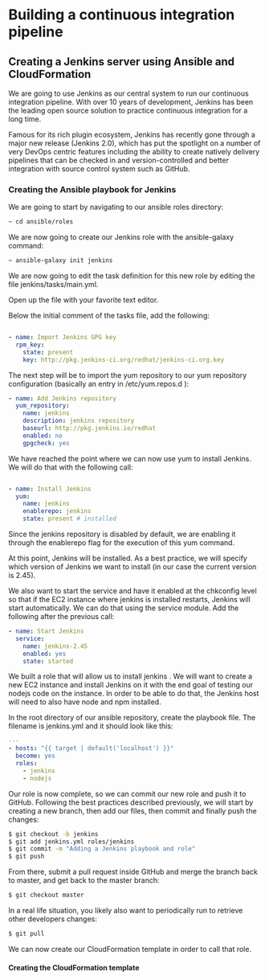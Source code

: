 # Building a continuous integration pipeline

## Creating a Jenkins server using Ansible and CloudFormation

We are going to use Jenkins as our central system to run our continuous integration pipeline. With over 10 years of development, Jenkins has been the leading open source solution to practice continuous integration for a long time. 

Famous for its rich plugin ecosystem, Jenkins has recently gone through a major new release (Jenkins 2.0), which has put the spotlight on a number of very DevOps centric features including the ability to create natively delivery pipelines that can be checked in and version-controlled and better integration with source control system such as GitHub. 

### Creating the Ansible playbook for Jenkins
We are going to start by navigating to our ansible roles directory:

```sh
~ cd ansible/roles
```

We are now going to create our Jenkins role with the ansible-galaxy command:

```sh
~ ansible-galaxy init jenkins
```

We are now going to edit the task definition for this new role by editing the file jenkins/tasks/main.yml.

Open up the file with your favorite text editor.


Below the initial comment of the tasks file, add the following:

```yaml

- name: Import Jenkins GPG key
  rpm_key:
    state: present
    key: http://pkg.jenkins-ci.org/redhat/jenkins-ci.org.key
```

The next step will be to import the yum repository to our yum repository configuration (basically an entry in /etc/yum.repos.d ):

```yaml
- name: Add Jenkins repository
  yum_repository:
    name: jenkins
    description: jenkins repository
    baseurl: http://pkg.jenkins.io/redhat
    enabled: no
    gpgcheck: yes

```
We have reached the point where we can now use yum to install Jenkins. We will do that with the following call:

```yaml

- name: Install Jenkins
  yum:
    name: jenkins
    enablerepo: jenkins
    state: present # installed 
```

Since the jenkins repository is disabled by default, we are enabling it through the enablerepo flag for the execution of this yum command.

At this point, Jenkins will be installed. As a best practice, we will specify which version of Jenkins we want to install (in our case the current version is 2.45). 

We also want to start the service and have it enabled at the chkconfig level so that if the EC2 instance where jenkins is installed restarts, Jenkins will start automatically. We can do that using the service module. Add the following after the previous call:

```yaml
- name: Start Jenkins
  service:
    name: jenkins-2.45
    enabled: yes
    state: started

```

We built a role that will allow us to install jenkins . We will want to create a new EC2 instance and install Jenkins on it with the end goal of testing our nodejs code on the instance. In order to be able to do that, the Jenkins host will need to also have node and npm installed.

In the root directory of our ansible repository, create the playbook file. The filename is jenkins.yml and it should look like this:

```yaml
---
- hosts: "{{ target | default('localhost') }}"
  become: yes
  roles:
    - jenkins
    - nodejs

```

Our role is now complete, so we can commit our new role and push it to GitHub. Following the best practices described previously, we will start by creating a new branch, then add our files, then commit and finally push the changes:

```sh
$ git checkout -b jenkins
$ git add jenkins.yml roles/jenkins
$ git commit -m "Adding a Jenkins playbook and role"
$ git push

 ```
 
From there, submit a pull request inside GitHub and merge the branch back to master, and get back to the master branch:
```sh
$ git checkout master
```
In a real life situation, you likely also want to periodically run to retrieve other developers changes:

```sh
$ git pull
```

We can now create our CloudFormation template in order to call that role.

#### Creating the CloudFormation template


